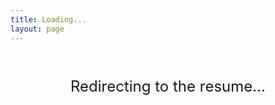 ```yaml
---
title: Loading...
layout: page
---
```


<script setup>
if (typeof window !== 'undefined') {
  setTimeout(() => {
    window.location.href = '/Anthony_Resume.pdf';
  }, 1500);
}
</script>

<div class="redirect-container">
  Redirecting to the resume<span class="dot">.</span><span class="dot">.</span><span class="dot">.</span>
</div>

<style>
.redirect-container {
  text-align: center;
  padding-top: 40px;
  font-size: 24px;
}
</style>